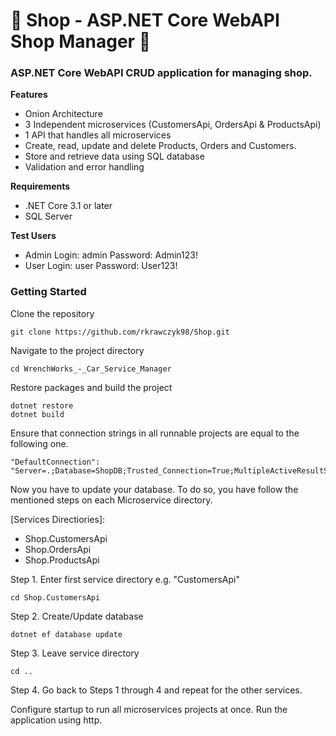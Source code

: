 # 🧺 **Shop - ASP.NET Core WebAPI Shop Manager** 🥑

### ASP.NET Core WebAPI CRUD application for managing shop.
**Features**

- Onion Architecture
- 3 Independent microservices (CustomersApi, OrdersApi & ProductsApi)
- 1 API that handles all microservices
- Create, read, update and delete Products, Orders and Customers.
- Store and retrieve data using SQL database
- Validation and error handling

**Requirements**

- .NET Core 3.1 or later
- SQL Server

**Test Users**

- Admin Login: admin Password: Admin123!
- User Login: user Password: User123!

### **Getting Started**

Clone the repository

```
git clone https://github.com/rkrawczyk98/Shop.git
```
    
Navigate to the project directory
```
cd WrenchWorks_-_Car_Service_Manager
```
Restore packages and build the project
```
dotnet restore
dotnet build
```
Ensure that connection strings in all runnable projects are equal to the following one.
```
"DefaultConnection": "Server=.;Database=ShopDB;Trusted_Connection=True;MultipleActiveResultSets=true;Encrypt=False"
```
Now you have to update your database.
To do so, you have follow the mentioned steps on each Microservice directory.

  [Services Directiories]:
  - Shop.CustomersApi
  - Shop.OrdersApi
  - Shop.ProductsApi

  Step 1. Enter first service directory e.g. "CustomersApi"
  ```
  cd Shop.CustomersApi
  ```
  
  Step 2. Create/Update database
  ```
  dotnet ef database update
  ```
  
  Step 3. Leave service directory
  ```
  cd ..
  ```

  Step 4. Go back to Steps 1 through 4 and repeat for the other services.

Configure startup to run all microservices projects at once.
Run the application using http.
